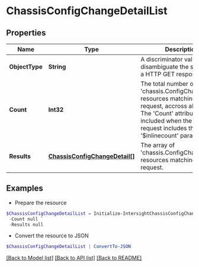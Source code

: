 # ChassisConfigChangeDetailList
## Properties

Name | Type | Description | Notes
------------ | ------------- | ------------- | -------------
**ObjectType** | **String** | A discriminator value to disambiguate the schema of a HTTP GET response body. | 
**Count** | **Int32** | The total number of &#39;chassis.ConfigChangeDetail&#39; resources matching the request, accross all pages. The &#39;Count&#39; attribute is included when the HTTP GET request includes the &#39;$inlinecount&#39; parameter. | [optional] 
**Results** | [**ChassisConfigChangeDetail[]**](ChassisConfigChangeDetail.md) | The array of &#39;chassis.ConfigChangeDetail&#39; resources matching the request. | [optional] 

## Examples

- Prepare the resource
```powershell
$ChassisConfigChangeDetailList = Initialize-IntersightChassisConfigChangeDetailList  -ObjectType null `
 -Count null `
 -Results null
```

- Convert the resource to JSON
```powershell
$ChassisConfigChangeDetailList | ConvertTo-JSON
```

[[Back to Model list]](../README.md#documentation-for-models) [[Back to API list]](../README.md#documentation-for-api-endpoints) [[Back to README]](../README.md)

